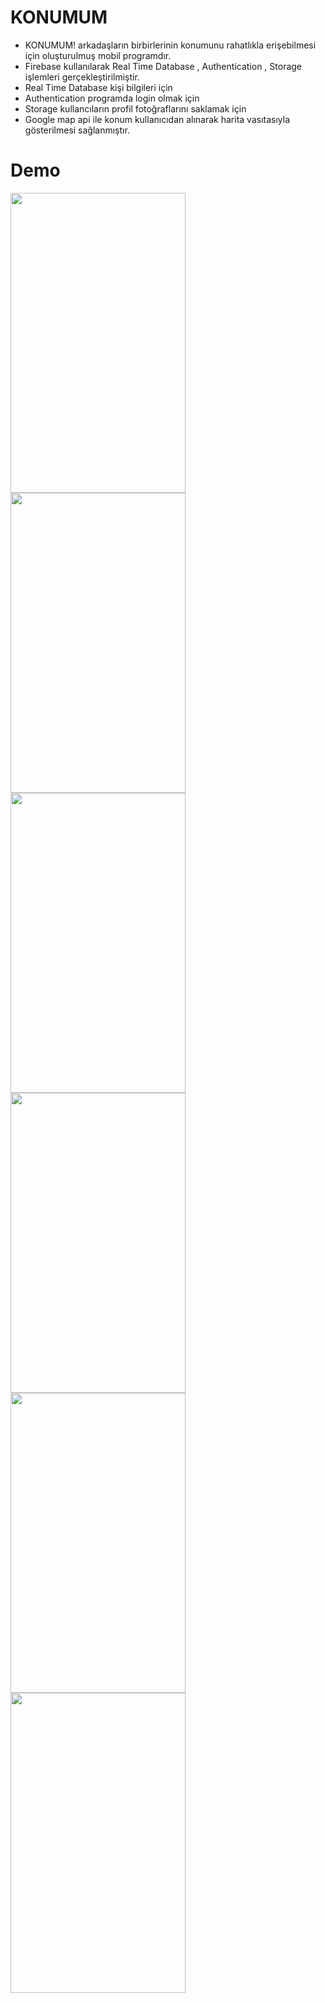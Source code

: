 # KONUMUM

- KONUMUM! arkadaşların birbirlerinin konumunu rahatlıkla erişebilmesi için oluşturulmuş mobil programdır.
- Firebase kullanılarak Real Time Database , Authentication , Storage işlemleri gerçekleştirilmiştir.
- Real Time Database kişi bilgileri için 
- Authentication programda login olmak için 
- Storage kullancıların profil fotoğraflarını saklamak için
- Google map api ile konum kullanıcıdan alınarak harita vasıtasıyla gösterilmesi sağlanmıştır.

# Demo

<img src="https://user-images.githubusercontent.com/34112198/73143122-551e8100-40a7-11ea-8439-a180e14bd974.jpeg" width="280" height="480"> <img src="https://user-images.githubusercontent.com/34112198/73143190-25bc4400-40a8-11ea-8c89-e8cea6cd4829.jpeg" width="280" height="480"> <img src="https://user-images.githubusercontent.com/34112198/73143196-340a6000-40a8-11ea-8385-d5acd48c2245.jpeg" width="280" height="480">
<img src="https://user-images.githubusercontent.com/34112198/73143216-65832b80-40a8-11ea-94c5-ff5532657cd7.jpeg" width="280" height="480">
<img src="https://user-images.githubusercontent.com/34112198/73143221-7895fb80-40a8-11ea-9b8f-4e39f39051fe.jpeg" width="280" height="480">
<img src="https://user-images.githubusercontent.com/34112198/73143226-851a5400-40a8-11ea-8f87-1709dd5f832e.png" width="280" height="480">




